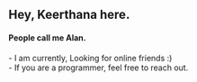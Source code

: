 <h2>Hey, Keerthana here.</h2>   
<h4>People call me Alan.</h4>
<p>- I am currently, Looking for online friends :)<br>- If you are a programmer, feel free to reach out.</p>
<!--- 
keerthana5958v/keerthana5958v is a ✨ special ✨ repository because its `README.md` (this file) appears on your GitHub profile.
You can click the Preview link to take a look at your changes.
--->
